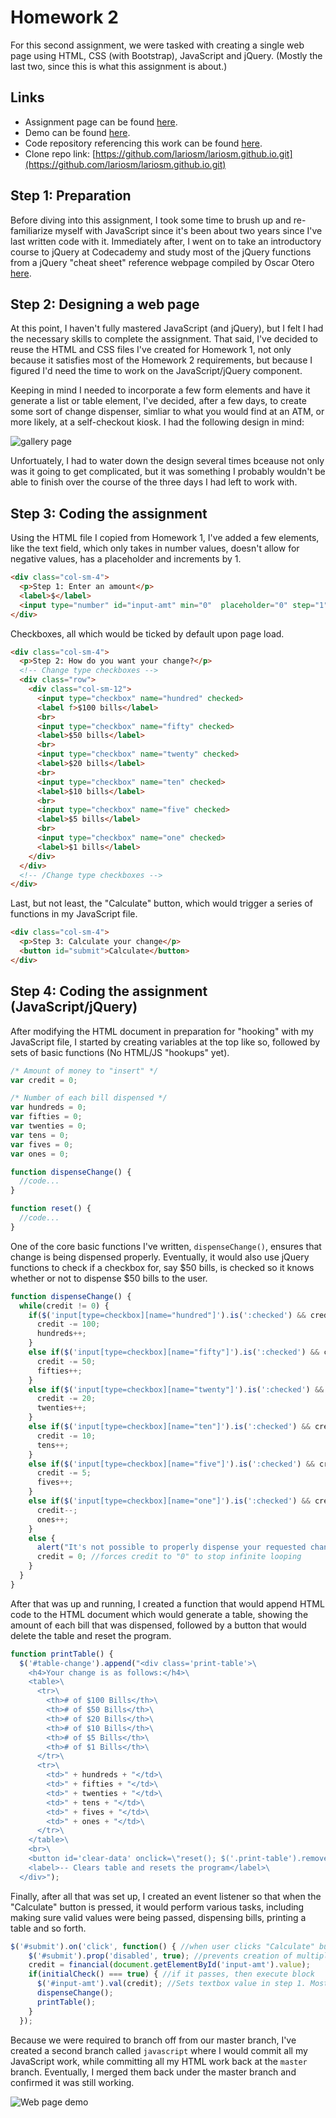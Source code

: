 # Homework 2

For this second assignment, we were tasked with creating a single web page using HTML, CSS (with Bootstrap), JavaScript and jQuery. (Mostly the last two, since this is what this assignment is about.)

## Links

* Assignment page can be found [here](http://www.wou.edu/~morses/classes/cs46x/assignments/HW2.html).
* Demo can be found [here](https://lariosm.github.io/hw2/).
* Code repository referencing this work can be found [here](https://github.com/lariosm/lariosm.github.io/tree/master/hw2).
* Clone repo link: [https://github.com/lariosm/lariosm.github.io.git](https://github.com/lariosm/lariosm.github.io.git)

## Step 1: Preparation

Before diving into this assignment, I took some time to brush up and re-familiarize myself with JavaScript since it's been about two years since I've last written code with it. Immediately after, I went on to take an introductory course to jQuery at Codecademy and study most of the jQuery functions from a jQuery "cheat sheet" reference webpage compiled by Oscar Otero [here](https://oscarotero.com/jquery/).

## Step 2: Designing a web page

At this point, I haven't fully mastered JavaScript (and jQuery), but I felt I had the necessary skills to complete the assignment. That said, I've decided to reuse the HTML and CSS files I've created for Homework 1, not only because it satisfies most of the Homework 2 requirements, but because I figured I'd need the time to work on the JavaScript/jQuery component.

Keeping in mind I needed to incorporate a few form elements and have it generate a list or table element, I've decided, after a few days, to create some sort of change dispenser, simliar to what you would find at an ATM, or more likely, at a self-checkout kiosk. I had the following design in mind:

![gallery page](https://lariosm.github.io/lariosm.github.io/Logs/HW2/hw2_design.jpg)

Unfortuately, I had to water down the design several times bceause not only was it going to get complicated, but it was something I probably wouldn't be able to finish over the course of the three days I had left to work with.

## Step 3: Coding the assignment

Using the HTML file I copied from Homework 1, I've added a few elements, like the text field, which only takes in number values, doesn't allow for negative values, has a placeholder and increments by 1.
```html
<div class="col-sm-4">
  <p>Step 1: Enter an amount</p>
  <label>$</label>
  <input type="number" id="input-amt" min="0"  placeholder="0" step="1">
</div>
```

Checkboxes, all which would be ticked by default upon page load.
```html
<div class="col-sm-4">
  <p>Step 2: How do you want your change?</p>
  <!-- Change type checkboxes -->
  <div class="row">
    <div class="col-sm-12">
      <input type="checkbox" name="hundred" checked>
      <label f>$100 bills</label>
      <br>
      <input type="checkbox" name="fifty" checked>
      <label>$50 bills</label>
      <br>
      <input type="checkbox" name="twenty" checked>
      <label>$20 bills</label>
      <br>
      <input type="checkbox" name="ten" checked>
      <label>$10 bills</label>
      <br>
      <input type="checkbox" name="five" checked>
      <label>$5 bills</label>
      <br>
      <input type="checkbox" name="one" checked>
      <label>$1 bills</label>
    </div>
  </div>
  <!-- /Change type checkboxes -->
</div>
```

Last, but not least, the "Calculate" button, which would trigger a series of functions in my JavaScript file.
```html
<div class="col-sm-4">
  <p>Step 3: Calculate your change</p>
  <button id="submit">Calculate</button>
</div>
```

## Step 4: Coding the assignment (JavaScript/jQuery)

After modifying the HTML document in preparation for "hooking" with my JavaScript file, I started by creating variables at the top like so, followed by sets of basic functions (No HTML/JS "hookups" yet).
```javascript
/* Amount of money to "insert" */
var credit = 0;

/* Number of each bill dispensed */
var hundreds = 0;
var fifties = 0;
var twenties = 0;
var tens = 0;
var fives = 0;
var ones = 0;

function dispenseChange() {
  //code...
}

function reset() {
  //code...
}
```

One of the core basic functions I've written, ```dispenseChange()```, ensures that change is being dispensed properly. Eventually, it would also use jQuery functions to check if a checkbox for, say $50 bills, is checked so it knows whether or not to dispense $50 bills to the user.
```javascript
function dispenseChange() {
  while(credit != 0) {
    if($('input[type=checkbox][name="hundred"]').is(':checked') && credit % 100 === 0) {
      credit -= 100;
      hundreds++;
    }
    else if($('input[type=checkbox][name="fifty"]').is(':checked') && credit % 50 === 0) {
      credit -= 50;
      fifties++;
    }
    else if($('input[type=checkbox][name="twenty"]').is(':checked') && credit % 20 === 0) {
      credit -= 20;
      twenties++;
    }
    else if($('input[type=checkbox][name="ten"]').is(':checked') && credit % 10 === 0) {
      credit -= 10;
      tens++;
    }
    else if($('input[type=checkbox][name="five"]').is(':checked') && credit % 5 === 0) {
      credit -= 5;
      fives++;
    }
    else if($('input[type=checkbox][name="one"]').is(':checked') && credit % 1 === 0) {
      credit--;
      ones++;
    }
    else {
      alert("It's not possible to properly dispense your requested change with the amount you entered and/or the checkboxes you ticked. Click the \"Start over\" button to try again.");
      credit = 0; //forces credit to "0" to stop infinite looping
    }
  }
}
```

After that was up and running, I created a function that would append HTML code to the HTML document which would generate a table, showing the amount of each bill that was dispensed, followed by a button that would delete the table and reset the program.
```javascript
function printTable() {
  $('#table-change').append("<div class='print-table'>\
    <h4>Your change is as follows:</h4>\
    <table>\
      <tr>\
        <th># of $100 Bills</th>\
        <th># of $50 Bills</th>\
        <th># of $20 Bills</th>\
        <th># of $10 Bills</th>\
        <th># of $5 Bills</th>\
        <th># of $1 Bills</th>\
      </tr>\
      <tr>\
        <td>" + hundreds + "</td>\
        <td>" + fifties + "</td>\
        <td>" + twenties + "</td>\
        <td>" + tens + "</td>\
        <td>" + fives + "</td>\
        <td>" + ones + "</td>\
      </tr>\
    </table>\
    <br>\
    <button id='clear-data' onclick=\"reset(); $('.print-table').remove();\">Start over</button>\
    <label>-- Clears table and resets the program</label>\
  </div>");
```

Finally, after all that was set up, I created an event listener so that when the "Calculate" button is pressed, it would perform various tasks, including making sure valid values were being passed, dispensing bills, printing a table and so forth.
```javascript
$('#submit').on('click', function() { //when user clicks "Calculate" button
    $('#submit').prop('disabled', true); //prevents creation of multiple tables
    credit = financial(document.getElementById('input-amt').value);
    if(initialCheck() === true) { //if it passes, then execute block
      $('#input-amt').val(credit); //Sets textbox value in step 1. Mostly if user enters floating-point value (i.e. 0.001)
      dispenseChange();
      printTable();
    }
  });
```
Because we were required to branch off from our master branch, I've created a second branch called ```javascript``` where I would commit all my JavaScript work, while committing all my HTML work back at the ```master``` branch. Eventually, I merged them back under the master branch and confirmed it was still working.

![Web page demo](https://lariosm.github.io/lariosm.github.io/Logs/HW2/hw2.png)
